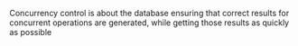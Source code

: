
Concurrency control is about the database ensuring that correct results for concurrent operations are generated, while getting those results as quickly as possible